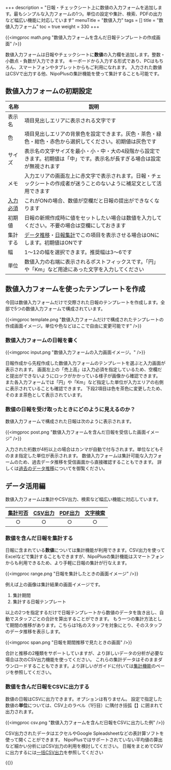 +++
description = "日報・チェックシート上に数値の入力フォームを追加します。最もシンプルな入力フォームの1つ。単位の設定や集計、検索、PDFの出力など幅広い機能に対応しています"
menuTitle = "数値入力"
tags = []
title = "数値入力フォーム"
toc = true
weight = 330
+++

{{<imgproc math.png "数値入力フォームを含んだ日報テンプレートの作成画面" />}}

数値入力フォームは日報やチェックシートに**数値**の入力欄を追加します。整数・小数点・負数が入力できます。
キーボードから入力する形式であり、PCはもちろん、スマートフォンやタブレットからもご利用になれます。
入力された数値はCSVで出力する他、NipoPlusの集計機能を使って集計することも可能です。

## 数値入力フォームの初期設定

|名称|説明|
|---|---|
|表示名|項目見出しエリアに表示される文字です|
|色|項目見出しエリアの背景色を設定できます。灰色・茶色・緑色・紺色・赤色から選択してください。初期値は灰色です|
|サイズ|表示名の文字サイズを最小・小・中・大の4段階から設定できます。初期値は「中」です。表示名が長すぎる場合は設定が無視されます|
|メモ|入力エリアの画面左上に赤文字で表示されます。日報・チェックシートの作成者が迷うことのないように補足文として活用できます|
|[入力必須](/blog/required/)|これがONの場合、数値が空欄だと日報の提出ができなくなります|
|初期値|日報の新規作成時に値をセットしたい場合は数値を入力してください。不要の場合は空欄にしておきます|
|集計する|[データ推移](/report/read/analytics/)・[日報集計](/report/totalling/transition/)でこの項目を表示させる場合はONにします。初期値はONです|
|幅|1〜12の幅を選択できます。推奨幅は3〜6です|
|単位|数値入力の右端に表示されるポストフィックスです。「円」や「Km」など用途にあった文字を入力してください|

## 数値入力フォームを使ったテンプレートを作成

今回は数値入力フォームだけで交際された日報のテンプレートを作成します。全部で5つの数値入力フォームで構成されています。

{{<imgproc template.png "数値入力フォームだけで構成されたテンプレートの作成画面イメージ。単位や色などはここで自由に変更可能です" />}}

### 数値入力フォームの日報を書く

{{<imgproc input.png "数値入力フォームの入力画面イメージ。" />}}

日報作成から先程作成した数値入力フォームのテンプレートを選ぶと入力画面が表示されます。
画面左上の「売上高」は入力必須を指定しているため、空欄だと提出ができないようにロックがかかっている様子が画像から確認できます。
また各入力フォームでは「円」や「Km」など指定した単位が入力エリアの右側に表示されていることも確認できます。
下段2項目は色を茶色に変更したため、そのまま茶色として表示されています。

### 数値の日報を受け取ったときにどのように見えるのか？

数値入力フォームで構成された日報は次のように表示されます。

{{<imgproc post.png "数値入力フォームを含んだ日報を受信した画面イメージ" />}}

入力された桁数が4桁以上の場合はカンマが自動で付与されます。単位などもそのまま指定した単位が表示されます。
数値入力フォームは集計可能な入力フォームのため、過去データ推移を受信画面から直接確認することもできます。
詳しくは[過去のデータ推移](/report/read/analytics/)についてを御覧ください。

## データ活用編

数値入力フォームは集計やCSV出力、検索など幅広い機能に対応しています。

|[集計可否](/report/totalling/)|[CSV出力](/report/totalling/csv/)|[PDF出力](/report/read/pdf/)|[文字検索](/report/read/list/)|
|:---:|:---:|:---:|:---:|
|○|○|○|○|

### 数値を含んだ日報を集計する

日報に含まれている**数値**については集計機能が利用できます。CSV出力を使ってExcelなどで集計することもできますが、NipoPlusの集計機能はスマートフォンからも利用できるため、より手軽に日報の集計が行なえます。

{{<imgproc range.png "日報を集計したときの画面イメージ" />}}

例えば上の画像は集計結果の画面イメージです。

1. 集計期間
1. 集計する日報テンプレート

以上の2つを指定するだけで日報テンプレートから数値のデータを抜き出し、自動でスタッフごとの合計を算出することができます。
もう一つの集計方法として期間の推移があります。こちらは1名のスタッフを対象にとり、そのスタッフのデータ推移を表示します。

{{<imgproc span.png "日報を期間推移で見たときの画面" />}}

合計と推移の2種類をサポートしていますが、より詳しいデータの分析が必要な場合は次のCSV出力機能を使ってください。
これらの集計データはそのままダウンロードすることもできます。より詳しいがガイドに付いては[集計機能](/report/totalling/)のページを参照してください。

### 数値を含んだ日報をCSVに出力する

数値の日報はCSVに出力できます。オプションは有りません。
設定で指定した数値の**単位**については、CSV上のラベル（1行目）に隅付き括弧【】に囲まれて出力されます。

{{<imgproc csv.png "数値入力フォームを含んだ日報をCSVに出力した例" />}}

CSV出力されたデータはエクセルやGoogle Spleadsheetなどの表計算ソフトを使って開くことができます。
NipoPlusではサポートされていない平均値の算出など細かい分析にはCSV出力の利用を検討してください。
日報をまとめてCSVに出力するには[一括CSV出力](/report/totalling/csv/)を参照してください

{{<attachments style="orange" />}}
